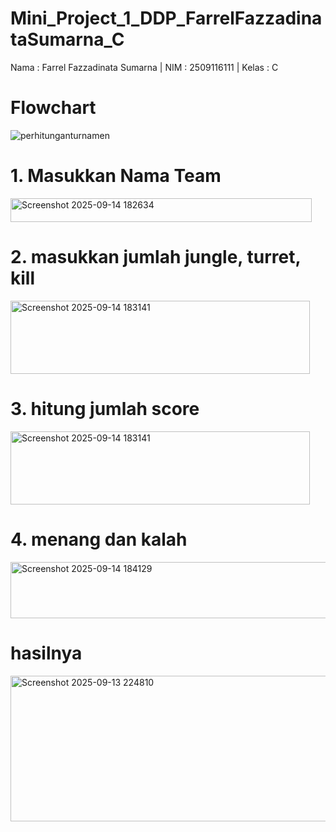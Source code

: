 # Mini_Project_1_DDP_FarrelFazzadinataSumarna_C  
Nama : Farrel Fazzadinata Sumarna | NIM : 2509116111 | Kelas : C


# Flowchart


![perhitunganturnamen](https://github.com/user-attachments/assets/c5ad724d-9782-4622-b924-d69b29741766)


# 1. Masukkan Nama Team

<img width="482" height="38" alt="Screenshot 2025-09-14 182634" src="https://github.com/user-attachments/assets/4630a946-d2f0-4ebe-894c-163bdc8a7f66" />


# 2.  masukkan jumlah jungle, turret, kill

<img width="479" height="117" alt="Screenshot 2025-09-14 183141" src="https://github.com/user-attachments/assets/1b0b1513-f8f4-4273-a8ba-bdb055a9fda4" />


# 3. hitung jumlah score

<img width="479" height="117" alt="Screenshot 2025-09-14 183141" src="https://github.com/user-attachments/assets/076e689b-6bea-4e00-b98d-24a9c9130d45" />


# 4. menang dan kalah

<img width="1118" height="90" alt="Screenshot 2025-09-14 184129" src="https://github.com/user-attachments/assets/ab239d1c-aa64-4af3-8593-3f8a4362d7b8" />


# hasilnya

<img width="1022" height="233" alt="Screenshot 2025-09-13 224810" src="https://github.com/user-attachments/assets/def9b2f2-5bce-4fa2-9ebb-1c99865bed58" />




